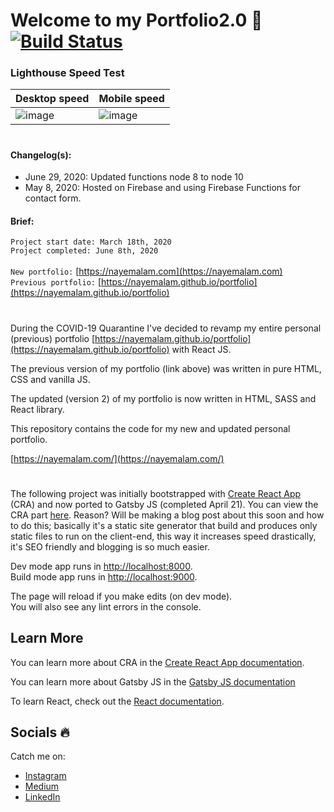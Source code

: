 # Welcome to my Portfolio2.0 🚀 [![Build Status](https://travis-ci.com/nayemalam/portfoliov2.svg?token=aYqsUyzyzydDXmyhz8yW&branch=master)](https://travis-ci.com/nayemalam/portfoliov2)

### Lighthouse Speed Test
<p align="center>
<img width="887" alt="Screen Shot 2020-06-30 at 5 30 10 PM" src="https://user-images.githubusercontent.com/25883629/86178970-6278e500-baf7-11ea-95d8-22cde40d1f3b.png">
</p>

| Desktop speed | Mobile speed |
|---------------------|--------------------|
|![image](https://user-images.githubusercontent.com/25883629/84351997-7c737780-ab8a-11ea-854b-ce542a2ca47e.png)|![image](https://user-images.githubusercontent.com/25883629/84351937-5f3ea900-ab8a-11ea-94ad-9dd91e3468b4.png)|
# 
#### Changelog(s):
- June 29, 2020: Updated functions node 8 to node 10
- May 8, 2020: Hosted on Firebase and using Firebase Functions for contact form.
#### Brief: 
`Project start date: March 18th, 2020` <br/>
`Project completed: June 8th, 2020 ` <br/> <br/>
`New portfolio:` [https://nayemalam.com](https://nayemalam.com) <br/>
`Previous portfolio:` [https://nayemalam.github.io/portfolio](https://nayemalam.github.io/portfolio)

#
During the COVID-19 Quarantine I've decided to revamp my entire personal (previous) portfolio [https://nayemalam.github.io/portfolio](https://nayemalam.github.io/portfolio) with React JS.

The previous version of my portfolio (link above) was written in pure HTML, CSS and vanilla JS.

The updated (version 2) of my portfolio is now written in HTML, SASS and React library.

This repository contains the code for my new and updated personal portfolio.

[https://nayemalam.com/](https://nayemalam.com/)

#

The following project was initially bootstrapped with [Create React App](https://github.com/facebook/create-react-app) (CRA) and now ported to Gatsby JS (completed April 21). You can view the CRA part [here](https://github.com/nayemalam/portfoliov2/tree/cra-backup). Reason? Will be making a blog post about this soon and how to do this; basically it's a static site generator that build and produces only static files to run on the client-end, this way it increases speed drastically, it's SEO friendly and blogging is so much easier.

Dev mode app runs in [http://localhost:8000](http://localhost:8000). <br/>
Build mode app runs in [http://localhost:9000](http://localhost:9000).

The page will reload if you make edits (on dev mode). <br />
You will also see any lint errors in the console.

## Learn More

You can learn more about CRA in the [Create React App documentation](https://facebook.github.io/create-react-app/docs/getting-started).

You can learn more about Gatsby JS in the [Gatsby JS documentation](https://www.gatsbyjs.org/)

To learn React, check out the [React documentation](https://reactjs.org/).

## Socials 🔥
Catch me on: 
- [Instagram](https://www.instagram.com/nayem_wizdom/)
- [Medium](https://medium.com/@nayemalam)
- [LinkedIn](https://www.linkedin.com/in/nayemalam/)
